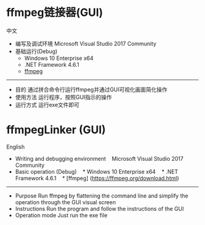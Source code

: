 ffmpeg链接器(GUI)
=========
中文
* 编写及调试环境
  Microsoft Visual Studio 2017 Community
* 基础运行(Debug)
  * Windows 10 Enterprise x64
  * .NET Framework 4.6.1
  * [ffmpeg](https://ffmpeg.org/download.html)
---------
* 目的
通过拼合命令行运行ffmpeg并通过GUI可视化画面简化操作
* 使用方法
运行程序，按照GUI指示的操作
* 运行方式
运行exe文件即可

ffmpegLinker (GUI)
==========
English
* Writing and debugging environment
   Microsoft Visual Studio 2017 Community
* Basic operation (Debug)
   * Windows 10 Enterprise x64
   * .NET Framework 4.6.1
   * [ffmpeg] (https://ffmpeg.org/download.html)
---------
* Purpose
Run ffmpeg by flattening the command line and simplify the operation through the GUI visual screen
* Instructions
Run the program and follow the instructions of the GUI
* Operation mode
Just run the exe file

